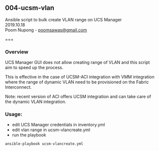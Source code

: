 ## 004-ucsm-vlan

Ansible script to bulk create VLAN range on UCS Manager  
2019.10.18  
Poom Nupong - poomsawas@gmail.com

===

### Overview
UCS Manager GUI does not allow creating range of VLAN and this script aim to speed up the process.

This is effective in the case of UCSM-ACI integration with VMM integration where the range of dynamic VLAN need to be provisioned on the Fabric Interconnect.

Note: recent version of ACI offers UCSM integration and can take care of the dynamic VLAN integration.

### Usage:
- edit UCS Manager credentials in inventory.yml
- edit vlan range in ucsm-vlancreate.yml
- run the playbook

```bash
ansible-playbook ucsm-vlancreate.yml
```